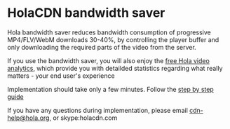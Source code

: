 # HolaCDN bandwidth saver

Hola bandwidth saver reduces bandwidth consumption of progressive MP4/FLV/WebM downloads 30-40%, by controlling the player buffer and only downloading the required parts of the video from the server.

If you use the bandwidth saver, you will also enjoy the [free Hola video analytics][1], which provide you with detailded statistics regarding what really matters - your end user's experience

Implementation should take only a few minutes. Follow the [step by step guide][2]

If you have any questions during implementation, please email cdn-help@hola.org, or skype:holacdn.com

[1]: /stats_install.md
[2]: /install.md
